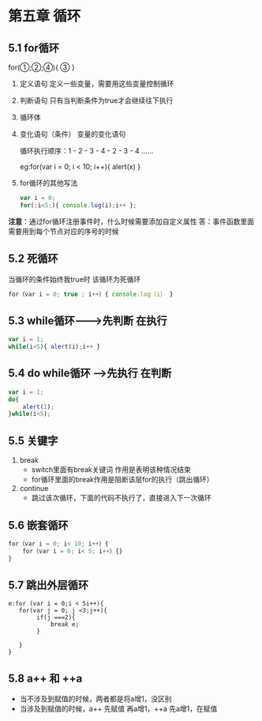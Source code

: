 # 第五章 循环

## 5.1 for循环

for(①;②;④){
		③
	}

1. 定义语句 定义一些变量，需要用这些变量控制循环

2. 判断语句 只有当判断条件为true才会继续往下执行

3. 循环体 

4. 变化语句（条件） 变量的变化语句

   循环执行顺序：1 - 2 - 3 - 4 - 2 - 3 - 4  ......

   eg:for(var i = 0; i < 10; i++){ alert(x) }

5. for循环的其他写法

   ```javascript
   var i = 0;
   for(;i<5;){ console.log(i);i++ };  
   ```

**注意**：通过for循环注册事件时，什么时候需要添加自定义属性
	答：事件函数里面需要用到每个节点对应的序号的时候

## 5.2 死循环

当循环的条件始终我true时 该循环为死循环

```javascript
for（var i = 0; true ; i++）{ console.log（i） }
```

## 5.3 while循环--->先判断 在执行

```javascript
var i = 1;
while(i<5){ alert(i);i++ }
```

## 5.4 do while循环  -->先执行 在判断

```javascript
var i = 1;
do{
	alert(1);
}while(i<5);
```

## 5.5 关键字

1. break 
   - switch里面有break关键词 作用是表明该种情况结束
   - for循环里面的break作用是阻断该层for的执行（跳出循环）
2. continue 
   - 跳过该次循环，下面的代码不执行了，直接进入下一次循环

## 5.6 嵌套循环

```javascript
for（var i = 0; i< 10; i++）{		
	for（var i = 0; i< 5; i++）{}
}
```

## 5.7 跳出外层循环

```
e:for (var i = 0;i < 5i++){    
   for(var j = 0; j <3;j++){
		if(j ===2){
			break e;
		}
          
   }
}
```

## 5.8 a++ 和 ++a

- 当不涉及到赋值的时候，两者都是将a增1，没区别
- 当涉及到赋值的时候，a++ 先赋值 再a增1，++a 先a增1，在赋值



